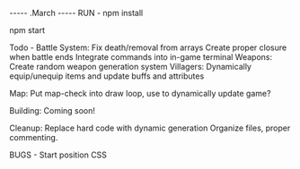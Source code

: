 ----- .March -----
RUN -
npm install

npm start


Todo -
Battle System:
    Fix death/removal from arrays
    Create proper closure when battle ends
    Integrate commands into in-game terminal
Weapons:
    Create random weapon generation system
Villagers:
    Dynamically equip/unequip items and update buffs and attributes
    
Map: 
    Put map-check into draw loop, use to dynamically update game?

Building: 
    Coming soon!


Cleanup: 
    Replace hard code with dynamic generation
    Organize files, proper commenting.

BUGS - 
Start position
CSS